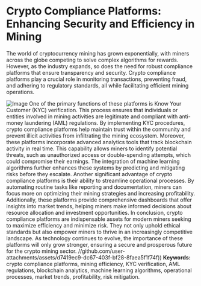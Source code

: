 # Crypto Compliance Platforms: Enhancing Security and Efficiency in Mining
The world of cryptocurrency mining has grown exponentially, with miners across the globe competing to solve complex algorithms for rewards. However, as the industry expands, so does the need for robust compliance platforms that ensure transparency and security. Crypto compliance platforms play a crucial role in monitoring transactions, preventing fraud, and adhering to regulatory standards, all while facilitating efficient mining operations.

![Image](https://github.com/user-attachments/assets/4a25d116-2220-4385-b08e-f287af8fcbc4)
One of the primary functions of these platforms is Know Your Customer (KYC) verification. This process ensures that individuals or entities involved in mining activities are legitimate and compliant with anti-money laundering (AML) regulations. By implementing KYC procedures, crypto compliance platforms help maintain trust within the community and prevent illicit activities from infiltrating the mining ecosystem.
Moreover, these platforms incorporate advanced analytics tools that track blockchain activity in real time. This capability allows miners to identify potential threats, such as unauthorized access or double-spending attempts, which could compromise their earnings. The integration of machine learning algorithms further enhances these systems by predicting and mitigating risks before they escalate.
Another significant advantage of crypto compliance platforms is their ability to streamline operational processes. By automating routine tasks like reporting and documentation, miners can focus more on optimizing their mining strategies and increasing profitability. Additionally, these platforms provide comprehensive dashboards that offer insights into market trends, helping miners make informed decisions about resource allocation and investment opportunities.
In conclusion, crypto compliance platforms are indispensable assets for modern miners seeking to maximize efficiency and minimize risk. They not only uphold ethical standards but also empower miners to thrive in an increasingly competitive landscape. As technology continues to evolve, the importance of these platforms will only grow stronger, ensuring a secure and prosperous future for the crypto mining sector. 
 //github.com/user-attachments/assets/d7419ec9-dc67-403f-bf28-8faea5f1f74f))
**Keywords:** crypto compliance platforms, mining efficiency, KYC verification, AML regulations, blockchain analytics, machine learning algorithms, operational processes, market trends, profitability, risk mitigation.
